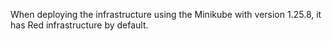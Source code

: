 When deploying the infrastructure using the Minikube with version 1.25.8, it has Red infrastructure by default. 